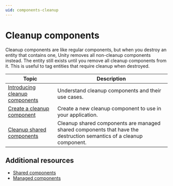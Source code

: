 ```yaml
---
uid: components-cleanup
---
```


# Cleanup components

Cleanup components are like regular components, but when you destroy an entity that contains one, Unity removes all non-cleanup components instead. The entity still exists until you remove all cleanup components from it. This is useful to tag entities that require cleanup when destroyed.

|**Topic**| **Description** |
|---|---|
| [Introducing cleanup components](components-cleanup-introducing.md)| Understand cleanup components and their use cases.|
| [Create a cleanup component](components-cleanup-create.md) | Create a new cleanup component to use in your application.  |
| [Cleanup shared components](components-cleanup-shared.md)|Cleanup shared components are managed shared components that have the destruction semantics of a cleanup component.|

## Additional resources

* [Shared components](components-shared.md)
* [Managed components](components-managed.md)

